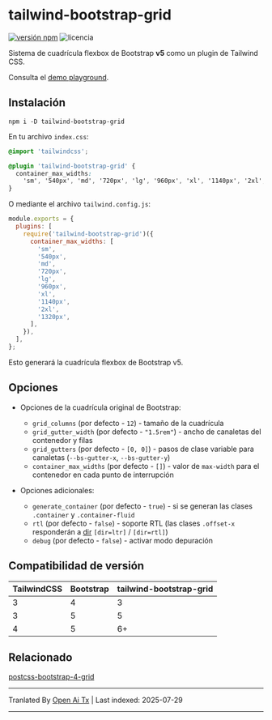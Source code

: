 # tailwind-bootstrap-grid

[![versión npm](https://img.shields.io/npm/v/tailwind-bootstrap-grid)](https://www.npmjs.com/package/tailwind-bootstrap-grid)
![licencia](https://img.shields.io/npm/l/tailwind-bootstrap-grid)

Sistema de cuadrícula flexbox de Bootstrap **v5** como un plugin de Tailwind CSS.

Consulta el [demo playground](https://tailwind-bootstrap-grid.netlify.app/).

## Instalación

```shell
npm i -D tailwind-bootstrap-grid
```

En tu archivo `index.css`:

```css
@import 'tailwindcss';

@plugin 'tailwind-bootstrap-grid' {
  container_max_widths:
    'sm', '540px', 'md', '720px', 'lg', '960px', 'xl', '1140px', '2xl', '1320px';
}
```

O mediante el archivo `tailwind.config.js`:

```js
module.exports = {
  plugins: [
    require('tailwind-bootstrap-grid')({
      container_max_widths: [
        'sm',
        '540px',
        'md',
        '720px',
        'lg',
        '960px',
        'xl',
        '1140px',
        '2xl',
        '1320px',
      ],
    }),
  ],
};
```
Esto generará la cuadrícula flexbox de Bootstrap v5.

## Opciones

- Opciones de la cuadrícula original de Bootstrap:

  - `grid_columns` (por defecto - `12`) - tamaño de la cuadrícula
  - `grid_gutter_width` (por defecto - `"1.5rem"`) - ancho de canaletas del contenedor y filas
  - `grid_gutters` (por defecto - `[0, 0]`) - pasos de clase variable para canaletas
    (`--bs-gutter-x`, `--bs-gutter-y`)
  - `container_max_widths` (por defecto - `[]`) - valor de `max-width` para el
    contenedor en cada punto de interrupción

- Opciones adicionales:
  - `generate_container` (por defecto - `true`) - si se generan las clases `.container` y
    `.container-fluid`
  - `rtl` (por defecto - `false`) - soporte RTL (las clases `.offset-x` responderán a
    [dir](https://www.w3schools.com/tags/att_global_dir.asp)
    `[dir=ltr]` / `[dir=rtl]`)
  - `debug` (por defecto - `false`) - activar modo depuración

## Compatibilidad de versión

| TailwindCSS | Bootstrap | tailwind-bootstrap-grid |
| ----------- | --------- | ----------------------- |
| 3           | 4         | 3                       |
| 3           | 5         | 5                       |
| 4           | 5         | 6+                      |

## Relacionado

[postcss-bootstrap-4-grid](https://github.com/johnwatkins0/postcss-bootstrap-4-grid)



---

Tranlated By [Open Ai Tx](https://github.com/OpenAiTx/OpenAiTx) | Last indexed: 2025-07-29

---